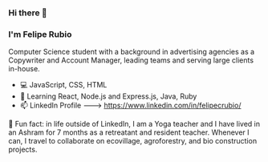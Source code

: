 ### Hi there 👋

### I'm Felipe Rubio

<!--
**ferubio/ferubio** is a ✨ _special_ ✨ repository because its `README.md` (this file) appears on your GitHub profile.

Here are some ideas to get you started:

- 🔭 I’m currently working on ...
- 🌱 I’m currently learning ...
- 👯 I’m looking to collaborate on ...
- 🤔 I’m looking for help with ...
- 💬 Ask me about ...
- 📫 How to reach me: ...
- 😄 Pronouns: ...
- ⚡ Fun fact: ...
-->
Computer Science student with a background in advertising agencies as a Copywriter and Account Manager, leading teams and serving large clients in-house.

* :computer: JavaScript, CSS, HTML
* 🔭 Learning React, Node.js and Express.js, Java, Ruby
* :mailbox: LinkedIn Profile ---> https://www.linkedin.com/in/felipecrubio/

🌱 Fun fact: in life outside of LinkedIn, I am a Yoga teacher and I have lived in an Ashram for 7 months as a retreatant and resident teacher. Whenever I can, I travel to collaborate on ecovillage, agroforestry, and bio construction projects.
